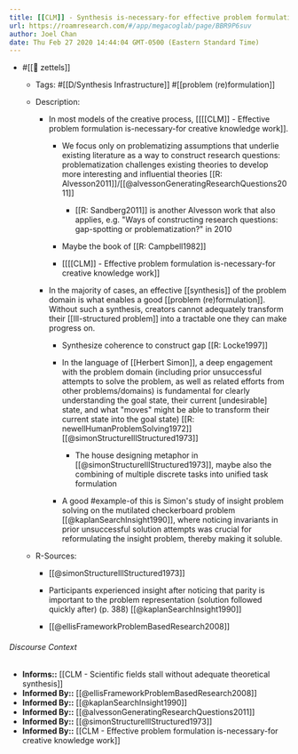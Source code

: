 ```yaml
---
title: [[CLM]] - Synthesis is-necessary-for effective problem formulation
url: https://roamresearch.com/#/app/megacoglab/page/BBR9P6suv
author: Joel Chan
date: Thu Feb 27 2020 14:44:04 GMT-0500 (Eastern Standard Time)
---
```


- #[[🌲 zettels]]

    - Tags: #[[D/Synthesis Infrastructure]] #[[problem (re)formulation]]

    - Description:

        - In most models of the creative process, [[[[CLM]] - Effective problem formulation is-necessary-for creative knowledge work]].

            - We focus only on problematizing assumptions
that underlie existing literature as a way to construct research questions: problematization challenges existing theories to develop more interesting and influential theories [[R: Alvesson2011]]/[[@alvessonGeneratingResearchQuestions2011]]

                - [[R: Sandberg2011]] is another Alvesson work that also applies, e.g. "Ways of constructing research questions: gap-spotting or problematization?" in 2010

            - Maybe the book of [[R: Campbell1982]]

            - [[[[CLM]] - Effective problem formulation is-necessary-for creative knowledge work]]

        - In the majority of cases, an effective [[synthesis]] of the problem domain is what enables a good [[problem (re)formulation]]. Without such a synthesis, creators cannot adequately transform their [[Ill-structured problem]] into a tractable one they can make progress on.

            - Synthesize coherence to construct gap [[R: Locke1997]]

            - In the language of [[Herbert Simon]], a deep engagement with the problem domain (including prior unsuccessful attempts to solve the problem, as well as related efforts from other problems/domains) is fundamental for clearly understanding the goal state, their current [undesirable] state, and what "moves" might be able to transform their current state into the goal state) [[R: newellHumanProblemSolving1972]] [[@simonStructureIllStructured1973]]

                - The house designing metaphor in [[@simonStructureIllStructured1973]], maybe also the combining of multiple discrete tasks into unified task formulation

            - A good #example-of this is Simon's study of insight problem solving on the mutilated checkerboard problem [[@kaplanSearchInsight1990]], where noticing invariants in prior unsuccessful solution attempts was crucial for reformulating the insight problem, thereby making it soluble.

    - R-Sources:

        - [[@simonStructureIllStructured1973]]

        - Participants experienced insight after noticing that parity is important to the problem representation (solution followed quickly after) (p. 388) [[@kaplanSearchInsight1990]]

        - [[@ellisFrameworkProblemBasedResearch2008]]

###### Discourse Context

- **Informs::** [[CLM - Scientific fields stall without adequate theoretical synthesis]]
- **Informed By::** [[@ellisFrameworkProblemBasedResearch2008]]
- **Informed By::** [[@kaplanSearchInsight1990]]
- **Informed By::** [[@alvessonGeneratingResearchQuestions2011]]
- **Informed By::** [[@simonStructureIllStructured1973]]
- **Informed By::** [[CLM - Effective problem formulation is-necessary-for creative knowledge work]]
